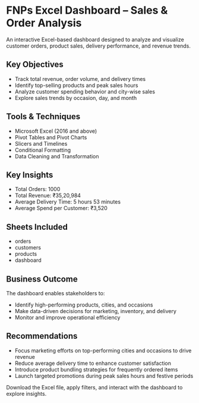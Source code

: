 # FNPs Excel Dashboard – Sales & Order Analysis

An interactive Excel-based dashboard designed to analyze and visualize customer orders, product sales, delivery performance, and revenue trends.

## Key Objectives
- Track total revenue, order volume, and delivery times  
- Identify top-selling products and peak sales hours  
- Analyze customer spending behavior and city-wise sales  
- Explore sales trends by occasion, day, and month

## Tools & Techniques
- Microsoft Excel (2016 and above)  
- Pivot Tables and Pivot Charts  
- Slicers and Timelines  
- Conditional Formatting  
- Data Cleaning and Transformation

## Key Insights
- Total Orders: 1000  
- Total Revenue: ₹35,20,984  
- Average Delivery Time: 5 hours 53 minutes  
- Average Spend per Customer: ₹3,520  

## Sheets Included
- orders  
- customers  
- products  
- dashboard

## Business Outcome
The dashboard enables stakeholders to:
- Identify high-performing products, cities, and occasions  
- Make data-driven decisions for marketing, inventory, and delivery  
- Monitor and improve operational efficiency

## Recommendations
- Focus marketing efforts on top-performing cities and occasions to drive revenue  
- Reduce average delivery time to enhance customer satisfaction  
- Introduce product bundling strategies for frequently ordered items  
- Launch targeted promotions during peak sales hours and festive periods

Download the Excel file, apply filters, and interact with the dashboard to explore insights.
